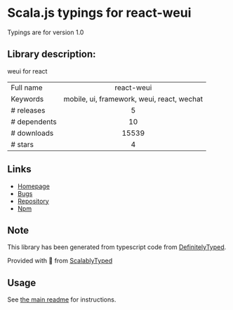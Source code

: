 
# Scala.js typings for react-weui

Typings are for version 1.0

## Library description:
weui for react

|                    |                 |
| ------------------ | :-------------: |
| Full name          | react-weui |
| Keywords           | mobile, ui, framework, weui, react, wechat |
| # releases         | 5 |
| # dependents       | 10 |
| # downloads        | 15539 |
| # stars            | 4 |

## Links
- [Homepage](https://github.com/weui/react-weui)
- [Bugs](https://github.com/weui/react-weui/issues)
- [Repository](https://github.com/weui/react-weui)
- [Npm](https://www.npmjs.com/package/react-weui)
    


## Note
This library has been generated from typescript code from [DefinitelyTyped](https://definitelytyped.org).

Provided with :purple_heart: from [ScalablyTyped](https://github.com/oyvindberg/ScalablyTyped)

## Usage
See [the main readme](../../readme.md) for instructions.


